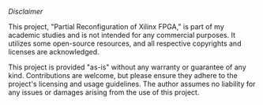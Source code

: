 *Disclaimer*

This project, "Partial Reconfiguration of Xilinx FPGA," is part of my academic studies and is not intended for any commercial purposes. It utilizes some open-source resources, and all respective copyrights and licenses are acknowledged.

This project is provided "as-is" without any warranty or guarantee of any kind. Contributions are welcome, but please ensure they adhere to the project's licensing and usage guidelines. The author assumes no liability for any issues or damages arising from the use of this project.
